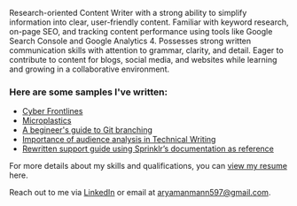 Research-oriented Content Writer with a strong ability to simplify information into clear, user-friendly content. Familiar with
keyword research, on-page SEO, and tracking content performance using tools like Google Search Console and Google Analytics 4. Possesses strong
written communication skills with attention to grammar, clarity, and detail. Eager to contribute to content for blogs, social media,
and websites while learning and growing in a collaborative environment.

### Here are some samples I've written:
- [Cyber Frontlines](https://www.techsphereinsights.in/cyber-frontlines-how-india-is-fortifying-its-digital-borders-amid-cross-border-tensions)
- [Microplastics](https://docs.google.com/document/d/1mhqyGiDctAV26aNE3QPchEnOQfzMsZZzUH0WY78dY6E/edit?usp=sharing)  
- [A begineer's guide to Git branching](https://docs.google.com/document/d/1qLrXWyNV_ON9IxkTzH9NJ-J8_j3m9VAn87DGZu-nh4A/edit?usp=sharing)
- [Importance of audience analysis in Technical Writing](https://docs.google.com/document/d/1efQBM7rjYfJPGJ7Jc7geQC-odQXxvP1YBsUD3RO7JaI/edit?usp=sharing)
- [Rewritten support guide using Sprinklr’s documentation as reference](https://docs.google.com/document/d/1wBeiZh1cRBETC_Pv17FsyNXSnZbPBcXA/edit?usp=sharing&ouid=104001367623014874862&rtpof=true&sd=true)

For more details about my skills and qualifications, you can [view my resume](https://drive.google.com/file/d/1-cOeOdL76t5RKCVNDBCik7ntxtbtj_1c/view?usp=sharing) here.

Reach out to me via [LinkedIn](https://www.linkedin.com/in/aryaman-mann/) or email at [aryamanmann597@gmail.com](mailto:aryamanmann597@gmail.com).  
